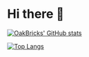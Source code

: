 # Hi there 👋

<!--START_SECTION:activity-->





<!--END_SECTION:activity-->
[![OakBricks' GitHub stats](https://github-readme-stats.vercel.app/api?username=OakBricks&count_private=true&theme=nord)](https://github.com/anuraghazra/github-readme-stats)

[![Top Langs](https://github-readme-stats.vercel.app/api/top-langs/?username=OakBricks&count_private=true&theme=nord)](https://github.com/anuraghazra/github-readme-stats)
